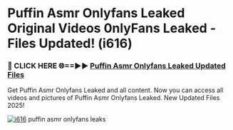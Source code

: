 # Puffin Asmr Onlyfans Leaked Original Videos 0nlyFans Leaked - Files Updated! (i616)

<h3>🔴 CLICK HERE 🌐==►► <a href="https://tinyurl.com/x26r9saj" rel="nofollow">Puffin Asmr Onlyfans Leaked Updated Files</a></h3>

Get Puffin Asmr Onlyfans Leaked and all content. Now you can access all videos and pictures of Puffin Asmr Onlyfans Leaked. New Updated Files 2025!

[![i616](https://i.imgur.com/LkgZPqh.gif)](https://tinyurl.com/x26r9saj)
puffin asmr onlyfans leaks